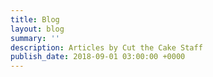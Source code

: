 ```yaml
---
title: Blog
layout: blog
summary: ''
description: Articles by Cut the Cake Staff
publish_date: 2018-09-01 03:00:00 +0000
---
```

